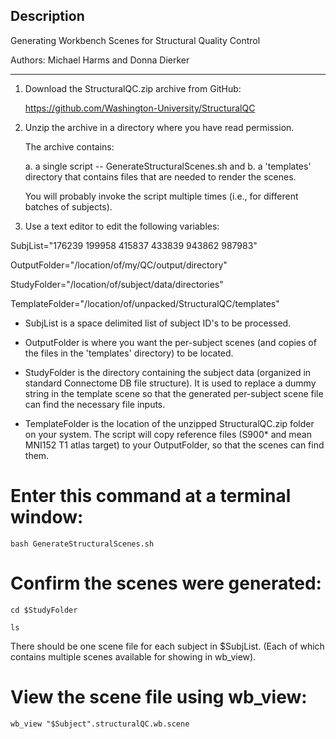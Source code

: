 ## Description

Generating Workbench Scenes for Structural Quality Control

Authors: Michael Harms and Donna Dierker

---------

1. Download the StructuralQC.zip archive from GitHub:

    https://github.com/Washington-University/StructuralQC

2. Unzip the archive in a directory where you have read permission.

    The archive contains:

    a. a single script -- GenerateStructuralScenes.sh and
    b. a 'templates' directory that contains files that are needed to render the scenes.

    You will probably invoke the script multiple times (i.e., for different batches of subjects).

3. Use a text editor to edit the following variables:

  SubjList="176239 199958 415837 433839 943862 987983"

  OutputFolder="/location/of/my/QC/output/directory"

  StudyFolder="/location/of/subject/data/directories"

  TemplateFolder="/location/of/unpacked/StructuralQC/templates"

  * SubjList is a space delimited list of subject ID's to be processed.

  * OutputFolder is where you want the per-subject scenes (and copies of the
    files in the 'templates' directory) to be located.

  * StudyFolder is the directory containing the subject data (organized in
  	standard Connectome DB file structure).  It is used to replace a dummy
  	string in the template scene so that the generated per-subject scene
  	file can find the necessary file inputs.

  * TemplateFolder is the location of the unzipped StructuralQC.zip
  	folder on your system.  The script will copy reference files (S900* and
  	mean MNI152 T1 atlas target) to your OutputFolder, so that the scenes can
  	find them.

# Enter this command at a terminal window:

	bash GenerateStructuralScenes.sh

# Confirm the scenes were generated:

	cd $StudyFolder
	
	ls

  There should be one scene file for each subject in $SubjList.
  (Each of which contains multiple scenes available for showing in wb_view).

# View the scene file using wb_view:

	wb_view "$Subject".structuralQC.wb.scene
	
